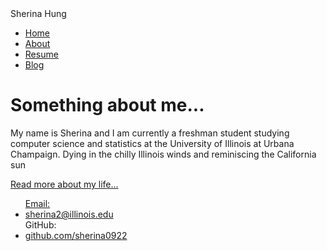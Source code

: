
<html>
	<head>
		Sherina Hung
	</head>
	<body>
		<nav>
    		<ul>
        		<li><a href="/">Home</a></li>
	        	<li><a href="/About">About</a></li>
        		<li><a href="/Resume">Resume</a></li>
        		<li><a href="/Blog">Blog</a></li>
    		</ul>
		</nav>
		<div class="container">
    		<div class="blurb">
        		<h1>Something about me...</h1>
				<p>My name is Sherina and I am currently a freshman student studying computer science and					statistics at the University of Illinois at Urbana Champaign. Dying in the chilly   					Illinois winds and reminiscing the California sun</p>
				<p><a href="/about">Read more about my life...</p>
		<footer>
    		<ul>
        		Email: <li><a href="mailto:sherina2@illinois.edu">sherina2@illinois.edu</a></li>
        		GitHub: <li><a href="https://github.com/sherina0922">github.com/sherina0922</a></li>
			</ul>
		</footer>
	</body>
</html>

